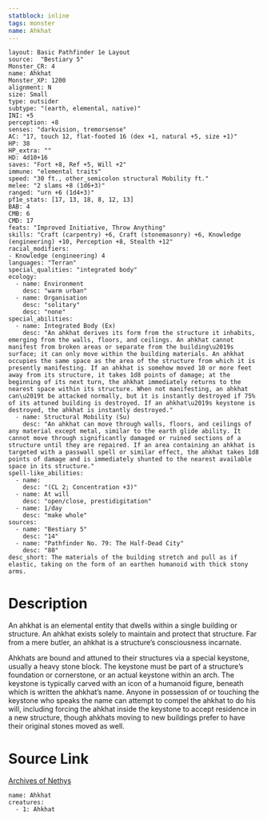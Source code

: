 ```yaml
---
statblock: inline
tags: monster
name: Ahkhat
---
```

```statblock
layout: Basic Pathfinder 1e Layout
source:  "Bestiary 5"
Monster_CR: 4
name: Ahkhat
Monster_XP: 1200
alignment: N
size: Small
type: outsider
subtype: "(earth, elemental, native)"
INI: +5
perception: +8
senses: "darkvision, tremorsense"
AC: "17, touch 12, flat-footed 16 (dex +1, natural +5, size +1)"
HP: 38
HP_extra: ""
HD: 4d10+16
saves: "Fort +8, Ref +5, Will +2"
immune: "elemental traits"
speed: "30 ft., other_semicolon structural Mobility ft."
melee: "2 slams +8 (1d6+3)"
ranged: "urn +6 (1d4+3)"
pf1e_stats: [17, 13, 18, 8, 12, 13]
BAB: 4
CMB: 6
CMD: 17
feats: "Improved Initiative, Throw Anything"
skills: "Craft (carpentry) +6, Craft (stonemasonry) +6, Knowledge (engineering) +10, Perception +8, Stealth +12"
racial_modifiers:
- Knowledge (engineering) 4
languages: "Terran"
special_qualities: "integrated body"
ecology:
  - name: Environment
    desc: "warm urban"
  - name: Organisation
    desc: "solitary"
    desc: "none"
special_abilities:
  - name: Integrated Body (Ex)
    desc: "An ahkhat derives its form from the structure it inhabits, emerging from the walls, floors, and ceilings. An ahkhat cannot manifest from broken areas or separate from the building\u2019s surface; it can only move within the building materials. An ahkhat occupies the same space as the area of the structure from which it is presently manifesting. If an ahkhat is somehow moved 10 or more feet away from its structure, it takes 1d8 points of damage; at the beginning of its next turn, the ahkhat immediately returns to the nearest space within its structure. When not manifesting, an ahkhat can\u2019t be attacked normally, but it is instantly destroyed if 75% of its attuned building is destroyed. If an ahkhat\u2019s keystone is destroyed, the ahkhat is instantly destroyed."
  - name: Structural Mobility (Su)
    desc: "An ahkhat can move through walls, floors, and ceilings of any material except metal, similar to the earth glide ability. It cannot move through significantly damaged or ruined sections of a structure until they are repaired. If an area containing an ahkhat is targeted with a passwall spell or similar effect, the ahkhat takes 1d8 points of damage and is immediately shunted to the nearest available space in its structure."
spell-like_abilities:
  - name:
    desc: "(CL 2; Concentration +3)"
  - name: At will
    desc: "open/close, prestidigitation"
  - name: 1/day
    desc: "make whole"
sources:
  - name: "Bestiary 5"
    desc: "14"
  - name: "Pathfinder No. 79: The Half-Dead City"
    desc: "80"
desc_short: The materials of the building stretch and pull as if elastic, taking on the form of an earthen humanoid with thick stony arms.
```
# Description
An ahkhat is an elemental entity that dwells within a single building or structure. An ahkhat exists solely to maintain and protect that structure. Far from a mere butler, an ahkhat is a structure’s consciousness incarnate.

Ahkhats are bound and attuned to their structures via a special keystone, usually a heavy stone block. The keystone must be part of a structure’s foundation or cornerstone, or an actual keystone within an arch. The keystone is typically carved with an icon of a humanoid figure, beneath which is written the ahkhat’s name. Anyone in possession of or touching the keystone who speaks the name can attempt to compel the ahkhat to do his will, including forcing the ahkhat inside the keystone to accept residence in a new structure, though ahkhats moving to new buildings prefer to have their original stones moved as well.
# Source Link
[Archives of Nethys](https://aonprd.com/MonsterDisplay.aspx?ItemName=Ahkhat)
```encounter-table
name: Ahkhat
creatures:
  - 1: Ahkhat
```
